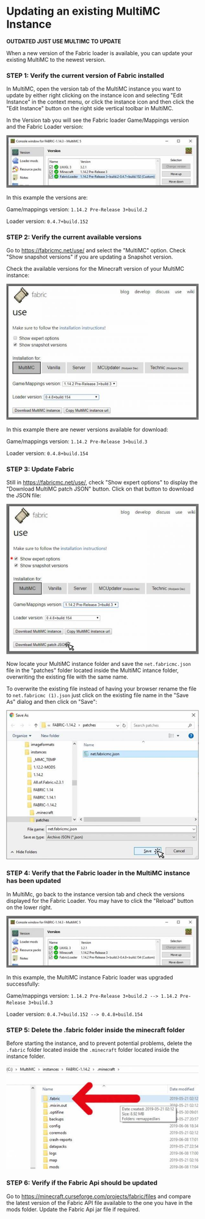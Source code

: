# Updating an existing MultiMC Instance

**OUTDATED JUST USE MULTIMC TO UPDATE**

When a new version of the Fabric loader is available, you can update
your existing MultiMC to the newest version.

### STEP 1: Verify the current version of Fabric installed

In MultiMC, open the version tab of the MultiMC instance you want to
update by either right clicking on the instance icon and selecting "Edit
Instance" in the context menu, or click the instance icon and then click
the "Edit Instance" button on the right side vertical toolbar in
MultiMC.

In the Version tab you will see the Fabric loader Game/Mappings version
and the Fabric Loader version:

![](../images/wiki/update_fabric_using_multimc_01.jpg)

In this example the versions are:

Game/mappings version: `1.14.2 Pre-Release 3+build.2`

Loader version: `0.4.7+build.152`

### STEP 2: Verify the current available versions

Go to <https://fabricmc.net/use/> and select the "MultiMC" option. Check
"Show snapshot versions" if you are updating a Snapshot version.

Check the available versions for the Minecraft version of your MultiMC
instance:

![](../images/wiki/update_fabric_using_multimc_02.jpg)

In this example there are newer versions available for download:

Game/mappings version: `1.14.2 Pre-Release 3+build.3`

Loader version: `0.4.8+build.154`

### STEP 3: Update Fabric

Still in <https://fabricmc.net/use/>, check "Show expert options" to
display the "Download MultiMC patch JSON" button. Click on that button
to download the JSON file:

![](../images/wiki/update_fabric_using_multimc_03.jpg)

Now locate your MultiMC instance folder and save the `net.fabricmc.json`
file in the "patches" folder located inside the MultiMC intance folder,
overwriting the existing file with the same name.

To overwrite the existing file instead of having your browser rename the
file to `net.fabricmc (1).json` just click on the existing file name in
the "Save As" dialog and then click on "Save":

![](../images/wiki/update_fabric_using_multimc_04.jpg)

### STEP 4: Verify that the Fabric loader in the MultiMC instance has been updated

In MultiMc, go back to the instance version tab and check the versions
displayed for the Fabric Loader. You may have to click the "Reload"
button on the lower right.

![](../images/wiki/update_fabric_using_multimc_05.jpg)

In this example, the MultiMC instance Fabric loader was upgraded
successfully:

Game/mappings version: `1.14.2 Pre-Release 3+build.2 --> 1.14.2
Pre-Release 3+build.3`

Loader version: `0.4.7+build.152 --> 0.4.8+build.154`

### STEP 5: Delete the .fabric folder inside the minecraft folder

Before starting the instance, and to prevent potential problems, delete
the `.fabric` folder located inside the `.minecraft` folder located
inside the instance folder.

![](../images/wiki/update_fabric_using_multimc_06.jpg)

### STEP 6: Verify if the Fabric Api should be updated

Go to <https://minecraft.curseforge.com/projects/fabric/files> and
compare the latest version of the Fabric API file available to the one
you have in the mods folder. Update the Fabric Api jar file if required.
